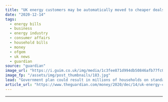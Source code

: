 ```yaml
---
title: "UK energy customers may be automatically moved to cheaper deals"
date: "2020-12-14"
tags: 
  - energy bills
  - business
  - energy industry
  - consumer affairs
  - household bills
  - money
  - ofgem
  - uk news
  - guardian
source: "guardian"
image_url: "https://i.guim.co.uk/img/media/1c3fee871d994db50846afb77fc01100a1c92dc7/36_129_4189_2512/master/4189.jpg?width=460&quality=85&auto=format&fit=max&s=d5e0948d3e15b62a1e90034be031ed90"
image_fp: "/assets/img/post_thumbnails/183.jpg"
lead: "Government plan could result in millions of households on standard variable tariffs being switchedHouseholds using standard energy tariffs to buy their gas and electricity could soon be automatically moved on to cheaper energy deals under proposals p..."
article_url: "https://www.theguardian.com/money/2020/dec/14/uk-energy-customers-may-be-automatically-moved-to-cheaper-deals"
---
```


---
